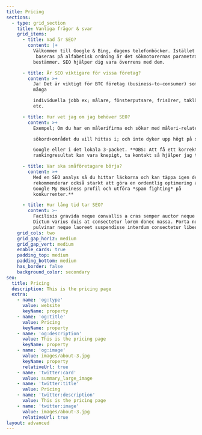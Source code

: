 ```yaml
---
title: Pricing
sections:
  - type: grid_section
    title: Vanliga frågor & svar
    grid_items:
      - title: Vad är SEO?
        content: |+
          Välkommen till Google & Bing, dagens telefonböcker. Istället för att
           baseras på alfabetisk ordning är det sökmotorernas parametrar som 
          bestämmer. SEO hjälper dig vara överrens med dem.

      - title: Är SEO viktigare för vissa företag?
        content: >+
          Ja! Det är viktigt för BTC företag (business-to-consumer) som gör
          många 

          individuella jobb ex; målare, fönsterputsare, frisörer, takläggare,
          etc.

      - title: Hur vet jag om jag behöver SEO?
        content: >+
          Exempel; Om du har en målerifirma och söker med måleri-relaterade 

          sökord+området du vill hittas i; och inte dyker upp högt på sida 1 i 

          Google eller i det lokala 3-packet. **OBS: Att få ett korrekt
          rankingresultat kan vara knepigt, ta kontakt så hjälper jag till.**

      - title: Var ska småföretagare börja?
        content: >+
          Med en SEO analys så du hittar läckorna och kan täppa igen dem. **Jag
          rekommenderar också starkt att göra en ordentlig optimering av er
          Google My Business profil och utföra *spam fighting* på
          konkurrenter.**

      - title: Hur lång tid tar SEO?
        content: >-
          Facilisis gravida neque convallis a cras semper auctor neque vitae.
          Dictum varius duis at consectetur lorem donec massa. Porta non
          pulvinar neque laoreet suspendisse interdum consectetur libero.
    grid_cols: two
    grid_gap_horiz: medium
    grid_gap_vert: medium
    enable_cards: true
    padding_top: medium
    padding_bottom: medium
    has_border: false
    background_color: secondary
seo:
  title: Pricing
  description: This is the pricing page
  extra:
    - name: 'og:type'
      value: website
      keyName: property
    - name: 'og:title'
      value: Pricing
      keyName: property
    - name: 'og:description'
      value: This is the pricing page
      keyName: property
    - name: 'og:image'
      value: images/about-3.jpg
      keyName: property
      relativeUrl: true
    - name: 'twitter:card'
      value: summary_large_image
    - name: 'twitter:title'
      value: Pricing
    - name: 'twitter:description'
      value: This is the pricing page
    - name: 'twitter:image'
      value: images/about-3.jpg
      relativeUrl: true
layout: advanced
---
```

